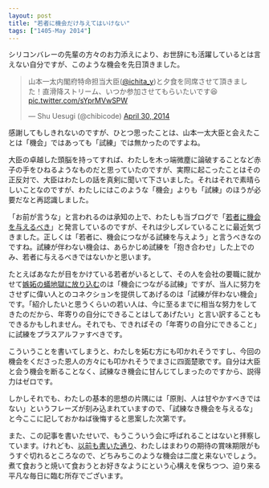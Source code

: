 ```yaml
---
layout: post
title: "若者に機会だけ与えてはいけない"
tags: ["1405-May 2014"]
---
```


シリコンバレーの先輩の方々のお力添えにより、お世辞にも活躍しているとは言えない自分ですが、このような機会を先日頂きました。

<blockquote class="twitter-tweet" lang="en"><p>山本一太内閣府特命担当大臣(<a href="https://twitter.com/ichita_y">@ichita_y</a>)と夕食を同席させて頂きました！直滑降ストリーム、いつか参加させてもらいたいです😆 <a href="http://t.co/sYprMVwSPW">pic.twitter.com/sYprMVwSPW</a></p>&mdash; Shu Uesugi (@chibicode) <a href="https://twitter.com/chibicode/statuses/461365618206191616">April 30, 2014</a></blockquote>
<script async src="//platform.twitter.com/widgets.js" charset="utf-8"></script>

感謝してもしきれないのですが、ひとつ思ったことは、山本一太大臣と会えたことは「機会」ではあっても「試練」では無かったのですよね。

大臣の卓越した頭脳を持ってすれば、わたしを木っ端微塵に論破することなど赤子の手をひねるようなものだと思っていたのですが、実際に起こったことはその正反対で、大臣はわたしの話を真剣に聞いて下さいました。それはそれで素晴らしいことなのですが、わたしにはこのような「機会」よりも「試練」のほうが必要だなと再認識しました。

「お前が言うな」と言われるのは承知の上で、わたしも当ブログで「[若者に機会を与えるべき](/japan/)」と発言しているのですが、それは少しズレていることに最近気づきました。正しくは「若者に、機会につながる試練を与えよう」と言うべきなのですね。試練が伴わない機会は、あらかじめ試練を「抱き合わせ」した上でのみ、若者に与えるべきではないかと思います。

たとえばあなたが目をかけている若者がいるとして、その人を会社の要職に就かせて[嫉妬の蟻地獄に放り込む](http://ameblo.jp/shibuya/entry-11816336869.html)のは「機会につながる試練」ですが、当人に努力をさせずに偉い人とのコネクションを提供してあげるのは「試練が伴わない機会」です。「紹介したいと思うくらいの若い人は、今に至るまでに相当な努力をしてきたのだから、年寄りの自分にできることはしてあげたい」と言い訳することもできるかもしれません。それでも、できればその「年寄りの自分にできること」に試練をプラスアルファすべきです。

こういうことを書いてしまうと、わたしを妬む方にも叩かれそうですし、今回の機会をくださった恩人の方々にも叩かれそうでまさに四面楚歌です。自分は大臣と会う機会を断ることなく、試練なき機会に甘んじてしまったのですから、説得力はゼロです。

しかしそれでも、わたしの基本的思想の片隅には「原則、人は甘やかすべきではない」というフレーズが刻み込まれていますので、「試練なき機会を与えるな」と今ここに記しておかねば後悔すると思案した次第です。

また、この記事を書いたせいで、もうこういう会に呼ばれることはないと拝察しています。けれども、[以前も書いた通り](http://naze.chibicode.com/why-blog/)、わたしはまわりの期待の賞味期限がもうすぐ切れるところなので、どちみちこのような機会は二度と来ないでしょう。煮て食おうと焼いて食おうとお好きなようにという心構えを保ちつつ、迫り来る平凡な毎日に臨む所存でございます。
